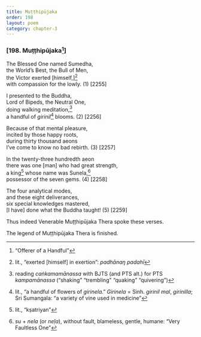```yaml
---
title: Muṭṭhipūjaka
order: 198
layout: poem
category: chapter-3
---
```


### \[198. Muṭṭhipūjaka[^1]\]

The Blessed One named Sumedha,  
the World’s Best, the Bull of Men,  
the Victor exerted \[himself,\][^2]  
with compassion for the lowly. (1) \[2255\]

I presented to the Buddha,  
Lord of Bipeds, the Neutral One,  
doing walking meditation,[^3]  
a handful of *girinil*[^4] blooms. (2) \[2256\]

Because of that mental pleasure,  
incited by those happy roots,  
during thirty thousand aeons  
I’ve come to know no bad rebirth. (3) \[2257\]

In the twenty-three hundredth aeon  
there was one \[man\] who had great strength,  
a king[^5] whose name was Sunela,[^6]  
possessor of the seven gems. (4) \[2258\]

The four analytical modes,  
and these eight deliverances,  
six special knowledges mastered,  
\[I have\] done what the Buddha taught! (5) \[2259\]

Thus indeed Venerable Muṭṭhipūjaka Thera spoke these verses.

The legend of Muṭṭhipūjaka Thera is finished.

[^1]: “Offerer of a Handful”

[^2]: lit., “exerted \[himself\] in exertion”: *padhānaŋ padahī*

[^3]: reading *caṅkamamānassa* with BJTS (and PTS alt.) for PTS *kampamānassa* (“shaking” “trembling" “quaking” “quivering”)

[^4]: lit., “a handful of flowers of *girinela*.” *Girinela* = Sinh. *girinil mal*, *girinilla*; Sri Sumangala: “a variety of vine used in medicine”

[^5]: lit., “kṣatriyan”

[^6]: *su* + *nela* (or *neḷa*), without fault, blameless, gentle, humane: “Very Faultless One”
